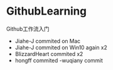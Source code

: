﻿# GithubLearning
Github工作流入门
- Jiahe-J commited on Mac
- Jiahe-J commited on Win10 again x2
- BlizzardHeart commited x2
- hongff commited
-wuqiany commit
